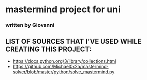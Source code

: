 # mastermind project for uni

### written by Giovanni



## LIST OF SOURCES THAT I'VE USED WHILE CREATING THIS PROJECT:

- https://docs.python.org/3/library/collections.html
- https://github.com/Michael0x2a/mastermind-solver/blob/master/python/solve_mastermind.py

